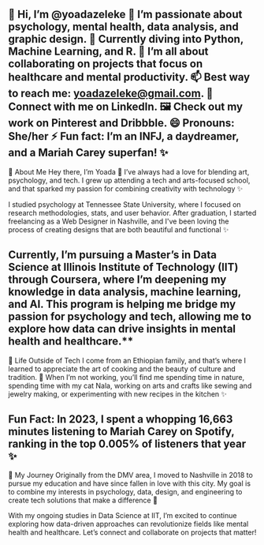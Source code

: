 👋 Hi, I’m @yoadazeleke
👀 I’m passionate about psychology, mental health, data analysis, and graphic design.
🌱 Currently diving into Python, Machine Learning, and R.
💞️ I’m all about collaborating on projects that focus on healthcare and mental productivity.
📫 Best way to reach me: yoadazeleke@gmail.com.
🔗 Connect with me on LinkedIn.
🖼️ Check out my work on Pinterest and Dribbble.
😄 Pronouns: She/her
⚡ Fun fact: I’m an INFJ, a daydreamer, and a Mariah Carey superfan! ✨
---
🌸 About Me
Hey there, I’m Yoada 👋 I’ve always had a love for blending art, psychology, and tech. I grew up attending a tech and arts-focused school, and that sparked my passion for combining creativity with technology ✨

I studied psychology at Tennessee State University, where I focused on research methodologies, stats, and user behavior. After graduation, I started freelancing as a Web Designer in Nashville, and I've been loving the process of creating designs that are both beautiful and functional ✨

Currently, I’m pursuing a Master’s in Data Science at Illinois Institute of Technology (IIT) through Coursera, where I’m deepening my knowledge in data analysis, machine learning, and AI. This program is helping me bridge my passion for psychology and tech, allowing me to explore how data can drive insights in mental health and healthcare.**
---
💖 Life Outside of Tech
I come from an Ethiopian family, and that’s where I learned to appreciate the art of cooking and the beauty of culture and tradition. 🍲 When I’m not working, you’ll find me spending time in nature, spending time with my cat Nala, working on arts and crafts like sewing and jewelry making, or experimenting with new recipes in the kitchen ✨

Fun Fact: In 2023, I spent a whopping 16,663 minutes listening to Mariah Carey on Spotify, ranking in the top 0.005% of listeners that year ✨
---
🌟 My Journey
Originally from the DMV area, I moved to Nashville in 2018 to pursue my education and have since fallen in love with this city. My goal is to combine my interests in psychology, data, design, and engineering to create tech solutions that make a difference 🌱

With my ongoing studies in Data Science at IIT, I’m excited to continue exploring how data-driven approaches can revolutionize fields like mental health and healthcare. Let’s connect and collaborate on projects that matter!
